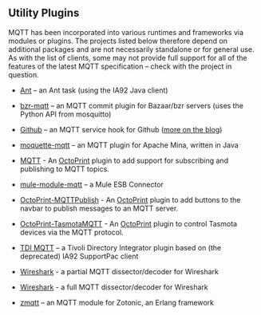 ## Utility Plugins

MQTT has been incorporated into various runtimes and frameworks via modules or plugins. The projects listed below therefore depend on additional packages and are not necessarily standalone or for general use. As with the list of clients, some may not provide full support for all of the features of the latest MQTT specification – check with the project in question.


*  [Ant](http://tingenek.wordpress.com/2009/10/14/mqtt-ant-task/) – an Ant task (using the IA92 Java client)

*  [bzr-mqtt](http://daubers.co.uk/2011/12/31/bzrmqttwin-o/) – an MQTT commit plugin for Bazaar/bzr servers (uses the Python API from mosquitto)

*  [Github](https///github.com/github/github-services/blob/master/services/mqtt.rb) – an MQTT service hook for Github ([more on the blog](http://mqtt.org/2012/05/mqtt-service-hook-added-to-github))

*  [moquette-mqtt](https///code.google.com/p/moquette-mqtt/) – an MQTT plugin for Apache Mina, written in Java

*  [MQTT](https://plugins.octoprint.org/plugins/mqtt/) - An [OctoPrint](https://octoprint.org) plugin to add support for subscribing and publishing to MQTT topics.

*  [mule-module-mqtt](https///github.com/dmiller44/mule-module-mqtt) – a Mule ESB Connector

*  [OctoPrint-MQTTPublish](https://plugins.octoprint.org/plugins/mqttpublish/) - An [OctoPrint](https://octoprint.org) plugin to add buttons to the navbar to publish messages to an MQTT server.

*  [OctoPrint-TasmotaMQTT](https://plugins.octoprint.org/plugins/tasmota_mqtt/) - An [OctoPrint](https://octoprint.org) plugin to control Tasmota devices via the MQTT protocol.

*  [TDI MQTT](http://blog.stephen-swann.co.uk/2012/06/tdi-and-mqtt-to-rsmb.html) – a Tivoli Directory Integrator plugin based on (the deprecated) IA92 SupportPac client

*  [Wireshark](http://false.ekta.is/2011/06/mqtt-dissector-decoder-for-wireshark/) - a partial MQTT dissector/decoder for Wireshark

*  [Wireshark](https://github.com/Johann-Angeli/wireshark-plugin-mqtt) - a full MQTT dissector/decoder for Wireshark

*  [zmqtt](https///code.google.com/p/zmqtt/) – an MQTT module for Zotonic, an Erlang framework
